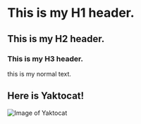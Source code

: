 # This is my H1 header.
## This is my H2 header.
### This is my H3 header.

this is my normal text.

## Here is Yaktocat!
![Image of Yaktocat](https://octodex.github.com/images/yaktocat.png)
